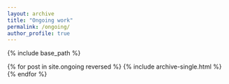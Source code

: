 ```yaml
---
layout: archive
title: "Ongoing work"
permalink: /ongoing/
author_profile: true
---
```


{% include base_path %}

{% for post in site.ongoing reversed %}
  {% include archive-single.html %}
{% endfor %}
